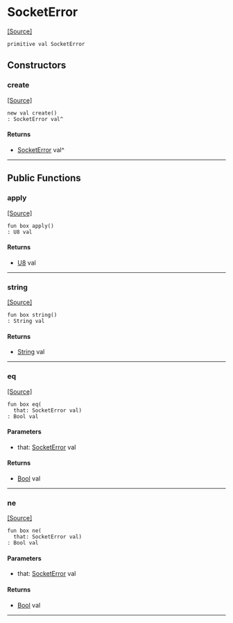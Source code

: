 # SocketError
<span class="source-link">[[Source]](src/mqtt-primitives/errorCodes.md#L-0-28)</span>
```pony
primitive val SocketError
```

## Constructors

### create
<span class="source-link">[[Source]](src/mqtt-primitives/errorCodes.md#L-0-28)</span>


```pony
new val create()
: SocketError val^
```

#### Returns

* [SocketError](mqtt-primitives-SocketError.md) val^

---

## Public Functions

### apply
<span class="source-link">[[Source]](src/mqtt-primitives/errorCodes.md#L-0-28)</span>


```pony
fun box apply()
: U8 val
```

#### Returns

* [U8](builtin-U8.md) val

---

### string
<span class="source-link">[[Source]](src/mqtt-primitives/errorCodes.md#L-0-28)</span>


```pony
fun box string()
: String val
```

#### Returns

* [String](builtin-String.md) val

---

### eq
<span class="source-link">[[Source]](src/mqtt-primitives/errorCodes.md#L-0-28)</span>


```pony
fun box eq(
  that: SocketError val)
: Bool val
```
#### Parameters

*   that: [SocketError](mqtt-primitives-SocketError.md) val

#### Returns

* [Bool](builtin-Bool.md) val

---

### ne
<span class="source-link">[[Source]](src/mqtt-primitives/errorCodes.md#L-0-28)</span>


```pony
fun box ne(
  that: SocketError val)
: Bool val
```
#### Parameters

*   that: [SocketError](mqtt-primitives-SocketError.md) val

#### Returns

* [Bool](builtin-Bool.md) val

---

